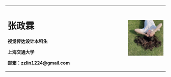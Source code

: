 
<table border="0">
  <tr>
    <td width="75%">
      <h1>张政霖</h1>
      <p><b>视觉传达设计本科生</b></p>
      <p><b>上海交通大学</b></p>
      <p><b>邮箱：zzlin1224@gmail.com</b></p>
      </td>
    <td width="25%">
      <img src="/zhengjianzhoa.jpg"width="100%">
   </td>
    </tr>
  </table>
